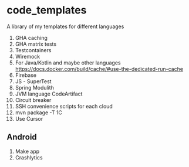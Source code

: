 # code_templates
A library of my templates for different languages

1. GHA caching
2. GHA matrix tests
3. Testcontainers
4. Wiremock
5. For Java/Kotlin and maybe other languages  https://docs.docker.com/build/cache/#use-the-dedicated-run-cache
6. Firebase
7. JS - SuperTest
8. Spring Modulith
9. JVM language CodeArtifact
10. Circuit breaker
11. SSH convenience scripts for each cloud
12. mvn package -T 1C
13. Use Cursor

## Android

1. Make app
2. Crashlytics
